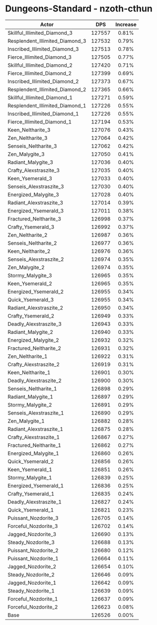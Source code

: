 # Dungeons-Standard - nzoth-cthun
| Actor | DPS | Increase |
|---|:---:|:---:|
|Skillful_Illimited_Diamond_3|127557|0.81%|
|Resplendent_Illimited_Diamond_3|127532|0.79%|
|Inscribed_Illimited_Diamond_3|127513|0.78%|
|Fierce_Illimited_Diamond_3|127505|0.77%|
|Skillful_Illimited_Diamond_2|127420|0.71%|
|Fierce_Illimited_Diamond_2|127399|0.69%|
|Inscribed_Illimited_Diamond_2|127373|0.67%|
|Resplendent_Illimited_Diamond_2|127365|0.66%|
|Skillful_Illimited_Diamond_1|127271|0.59%|
|Resplendent_Illimited_Diamond_1|127226|0.55%|
|Inscribed_Illimited_Diamond_1|127226|0.55%|
|Fierce_Illimited_Diamond_1|127194|0.53%|
|Keen_Neltharite_3|127076|0.43%|
|Zen_Neltharite_3|127064|0.42%|
|Senseis_Neltharite_3|127062|0.42%|
|Zen_Malygite_3|127050|0.41%|
|Radiant_Malygite_3|127036|0.40%|
|Crafty_Alexstraszite_3|127035|0.40%|
|Keen_Ysemerald_3|127033|0.40%|
|Senseis_Alexstraszite_3|127030|0.40%|
|Energized_Malygite_3|127028|0.40%|
|Radiant_Alexstraszite_3|127014|0.39%|
|Energized_Ysemerald_3|127011|0.38%|
|Fractured_Neltharite_3|126998|0.37%|
|Crafty_Ysemerald_3|126992|0.37%|
|Zen_Neltharite_2|126987|0.36%|
|Senseis_Neltharite_2|126977|0.36%|
|Keen_Neltharite_2|126976|0.36%|
|Senseis_Alexstraszite_2|126974|0.35%|
|Zen_Malygite_2|126974|0.35%|
|Stormy_Malygite_3|126965|0.35%|
|Keen_Ysemerald_2|126965|0.35%|
|Energized_Ysemerald_2|126955|0.34%|
|Quick_Ysemerald_3|126955|0.34%|
|Radiant_Alexstraszite_2|126950|0.34%|
|Crafty_Ysemerald_2|126949|0.33%|
|Deadly_Alexstraszite_3|126943|0.33%|
|Radiant_Malygite_2|126940|0.33%|
|Energized_Malygite_2|126932|0.32%|
|Fractured_Neltharite_2|126931|0.32%|
|Zen_Neltharite_1|126922|0.31%|
|Crafty_Alexstraszite_2|126919|0.31%|
|Keen_Neltharite_1|126901|0.30%|
|Deadly_Alexstraszite_2|126900|0.30%|
|Senseis_Neltharite_1|126898|0.29%|
|Radiant_Malygite_1|126897|0.29%|
|Stormy_Malygite_2|126891|0.29%|
|Senseis_Alexstraszite_1|126890|0.29%|
|Zen_Malygite_1|126882|0.28%|
|Radiant_Alexstraszite_1|126875|0.28%|
|Crafty_Alexstraszite_1|126867|0.27%|
|Fractured_Neltharite_1|126862|0.27%|
|Energized_Malygite_1|126860|0.26%|
|Quick_Ysemerald_2|126856|0.26%|
|Keen_Ysemerald_1|126851|0.26%|
|Stormy_Malygite_1|126839|0.25%|
|Energized_Ysemerald_1|126836|0.25%|
|Crafty_Ysemerald_1|126835|0.24%|
|Deadly_Alexstraszite_1|126827|0.24%|
|Quick_Ysemerald_1|126821|0.23%|
|Puissant_Nozdorite_3|126705|0.14%|
|Forceful_Nozdorite_3|126702|0.14%|
|Jagged_Nozdorite_3|126690|0.13%|
|Steady_Nozdorite_3|126688|0.13%|
|Puissant_Nozdorite_2|126680|0.12%|
|Puissant_Nozdorite_1|126664|0.11%|
|Jagged_Nozdorite_2|126654|0.10%|
|Steady_Nozdorite_2|126646|0.09%|
|Jagged_Nozdorite_1|126642|0.09%|
|Steady_Nozdorite_1|126639|0.09%|
|Forceful_Nozdorite_1|126637|0.09%|
|Forceful_Nozdorite_2|126623|0.08%|
|Base|126526|0.00%|
